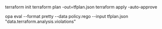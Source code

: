 terraform init
terraform plan -out=tfplan.json
terraform apply -auto-approve

opa eval --format pretty --data policy.rego --input tfplan.json "data.terraform.analysis.violations"

